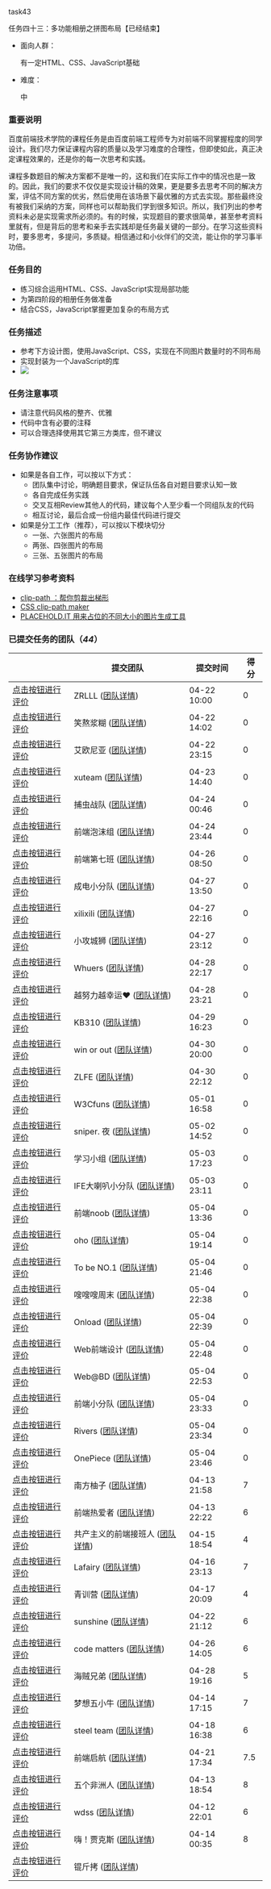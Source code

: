 task43

任务四十三：多功能相册之拼图布局【已经结束】

- 面向人群：

  有一定HTML、CSS、JavaScript基础

- 难度：

  中

### 重要说明

百度前端技术学院的课程任务是由百度前端工程师专为对前端不同掌握程度的同学设计。我们尽力保证课程内容的质量以及学习难度的合理性，但即使如此，真正决定课程效果的，还是你的每一次思考和实践。

课程多数题目的解决方案都不是唯一的，这和我们在实际工作中的情况也是一致的。因此，我们的要求不仅仅是实现设计稿的效果，更是要多去思考不同的解决方案，评估不同方案的优劣，然后使用在该场景下最优雅的方式去实现。那些最终没有被我们采纳的方案，同样也可以帮助我们学到很多知识。所以，我们列出的参考资料未必是实现需求所必须的。有的时候，实现题目的要求很简单，甚至参考资料里就有，但是背后的思考和亲手去实践却是任务最关键的一部分。在学习这些资料时，要多思考，多提问，多质疑。相信通过和小伙伴们的交流，能让你的学习事半功倍。

### 任务目的

- 练习综合运用HTML、CSS、JavaScript实现局部功能
- 为第四阶段的相册任务做准备
- 结合CSS，JavaScript掌握更加复杂的布局方式

### 任务描述

- 参考下方设计图，使用JavaScript、CSS，实现在不同图片数量时的不同布局
- 实现封装为一个JavaScript的库
- ![](http://7xrp04.com1.z0.glb.clouddn.com/task_3_43_1.png)

### 任务注意事项

- 请注意代码风格的整齐、优雅
- 代码中含有必要的注释
- 可以合理选择使用其它第三方类库，但不建议

### 任务协作建议

- 如果是各自工作，可以按以下方式：
  - 团队集中讨论，明确题目要求，保证队伍各自对题目要求认知一致
  - 各自完成任务实践
  - 交叉互相Review其他人的代码，建议每个人至少看一个同组队友的代码
  - 相互讨论，最后合成一份组内最佳代码进行提交
- 如果是分工工作（推荐），可以按以下模块切分
  - 一张、六张图片的布局
  - 两张、四张图片的布局
  - 三张、五张图片的布局

### 在线学习参考资料

- [clip-path ：帮你剪裁出梯形](https://developer.mozilla.org/en-US/docs/Web/CSS/clip-path)
- [CSS clip-path maker](http://bennettfeely.com/clippy/)
- [PLACEHOLD.IT 用来占位的不同大小的图片生成工具](https://placehold.it/)

### 已提交任务的团队（*44*）

|                                          | 提交团队                                     | 提交时间        | 得分   |
| ---------------------------------------- | ---------------------------------------- | ----------- | ---- |
| [点击按钮进行评价](http://ife.baidu.com/review/detail?workId=10781) | ZRLLL ([团队详情](http://ife.baidu.com/group/profile?groupId=1041)) | 04-22 10:00 | 0    |
| [点击按钮进行评价](http://ife.baidu.com/review/detail?workId=10783) | 笑熬浆糊 ([团队详情](http://ife.baidu.com/group/profile?groupId=251)) | 04-22 14:02 | 0    |
| [点击按钮进行评价](http://ife.baidu.com/review/detail?workId=10790) | 艾欧尼亚 ([团队详情](http://ife.baidu.com/group/profile?groupId=198)) | 04-22 23:15 | 0    |
| [点击按钮进行评价](http://ife.baidu.com/review/detail?workId=10795) | xuteam ([团队详情](http://ife.baidu.com/group/profile?groupId=1461)) | 04-23 14:40 | 0    |
| [点击按钮进行评价](http://ife.baidu.com/review/detail?workId=10811) | 捕虫战队 ([团队详情](http://ife.baidu.com/group/profile?groupId=2066)) | 04-24 00:46 | 0    |
| [点击按钮进行评价](http://ife.baidu.com/review/detail?workId=10828) | 前端泡沫组 ([团队详情](http://ife.baidu.com/group/profile?groupId=524)) | 04-24 23:44 | 0    |
| [点击按钮进行评价](http://ife.baidu.com/review/detail?workId=10845) | 前端第七班 ([团队详情](http://ife.baidu.com/group/profile?groupId=1638)) | 04-26 08:50 | 0    |
| [点击按钮进行评价](http://ife.baidu.com/review/detail?workId=10860) | 成电小分队 ([团队详情](http://ife.baidu.com/group/profile?groupId=2316)) | 04-27 13:50 | 0    |
| [点击按钮进行评价](http://ife.baidu.com/review/detail?workId=10870) | xilixili ([团队详情](http://ife.baidu.com/group/profile?groupId=1366)) | 04-27 22:16 | 0    |
| [点击按钮进行评价](http://ife.baidu.com/review/detail?workId=10874) | 小攻城狮 ([团队详情](http://ife.baidu.com/group/profile?groupId=2158)) | 04-27 23:12 | 0    |
| [点击按钮进行评价](http://ife.baidu.com/review/detail?workId=10885) | Whuers ([团队详情](http://ife.baidu.com/group/profile?groupId=1762)) | 04-28 22:17 | 0    |
| [点击按钮进行评价](http://ife.baidu.com/review/detail?workId=10892) | 越努力越幸运❤️ ([团队详情](http://ife.baidu.com/group/profile?groupId=1455)) | 04-28 23:21 | 0    |
| [点击按钮进行评价](http://ife.baidu.com/review/detail?workId=10898) | KB310 ([团队详情](http://ife.baidu.com/group/profile?groupId=3915)) | 04-29 16:23 | 0    |
| [点击按钮进行评价](http://ife.baidu.com/review/detail?workId=10914) | win or out ([团队详情](http://ife.baidu.com/group/profile?groupId=3034)) | 04-30 20:00 | 0    |
| [点击按钮进行评价](http://ife.baidu.com/review/detail?workId=10915) | ZLFE ([团队详情](http://ife.baidu.com/group/profile?groupId=1572)) | 04-30 22:12 | 0    |
| [点击按钮进行评价](http://ife.baidu.com/review/detail?workId=10926) | W3Cfuns ([团队详情](http://ife.baidu.com/group/profile?groupId=2378)) | 05-01 16:58 | 0    |
| [点击按钮进行评价](http://ife.baidu.com/review/detail?workId=10946) | sniper. 夜 ([团队详情](http://ife.baidu.com/group/profile?groupId=771)) | 05-02 14:52 | 0    |
| [点击按钮进行评价](http://ife.baidu.com/review/detail?workId=10975) | 学习小组 ([团队详情](http://ife.baidu.com/group/profile?groupId=1122)) | 05-03 17:23 | 0    |
| [点击按钮进行评价](http://ife.baidu.com/review/detail?workId=10979) | IFE大喇叭小分队 ([团队详情](http://ife.baidu.com/group/profile?groupId=853)) | 05-03 23:11 | 0    |
| [点击按钮进行评价](http://ife.baidu.com/review/detail?workId=11001) | 前端noob ([团队详情](http://ife.baidu.com/group/profile?groupId=2541)) | 05-04 13:36 | 0    |
| [点击按钮进行评价](http://ife.baidu.com/review/detail?workId=11023) | oho ([团队详情](http://ife.baidu.com/group/profile?groupId=1979)) | 05-04 19:14 | 0    |
| [点击按钮进行评价](http://ife.baidu.com/review/detail?workId=11033) | To be NO.1 ([团队详情](http://ife.baidu.com/group/profile?groupId=1892)) | 05-04 21:46 | 0    |
| [点击按钮进行评价](http://ife.baidu.com/review/detail?workId=11054) | 嗖嗖嗖周末 ([团队详情](http://ife.baidu.com/group/profile?groupId=478)) | 05-04 22:38 | 0    |
| [点击按钮进行评价](http://ife.baidu.com/review/detail?workId=11056) | Onload ([团队详情](http://ife.baidu.com/group/profile?groupId=582)) | 05-04 22:39 | 0    |
| [点击按钮进行评价](http://ife.baidu.com/review/detail?workId=11064) | Web前端设计 ([团队详情](http://ife.baidu.com/group/profile?groupId=2021)) | 05-04 22:48 | 0    |
| [点击按钮进行评价](http://ife.baidu.com/review/detail?workId=11071) | Web@BD ([团队详情](http://ife.baidu.com/group/profile?groupId=483)) | 05-04 22:53 | 0    |
| [点击按钮进行评价](http://ife.baidu.com/review/detail?workId=11083) | 前端小分队 ([团队详情](http://ife.baidu.com/group/profile?groupId=70)) | 05-04 23:33 | 0    |
| [点击按钮进行评价](http://ife.baidu.com/review/detail?workId=11084) | Rivers ([团队详情](http://ife.baidu.com/group/profile?groupId=3040)) | 05-04 23:34 | 0    |
| [点击按钮进行评价](http://ife.baidu.com/review/detail?workId=11093) | OnePiece ([团队详情](http://ife.baidu.com/group/profile?groupId=1625)) | 05-04 23:46 | 0    |
| [点击按钮进行评价](http://ife.baidu.com/review/detail?workId=9156) | 南方柚子 ([团队详情](http://ife.baidu.com/group/profile?groupId=525)) | 04-13 21:58 | 7    |
| [点击按钮进行评价](http://ife.baidu.com/review/detail?workId=9158) | 前端热爱者 ([团队详情](http://ife.baidu.com/group/profile?groupId=203)) | 04-13 22:22 | 6    |
| [点击按钮进行评价](http://ife.baidu.com/review/detail?workId=9288) | 共产主义的前端接班人 ([团队详情](http://ife.baidu.com/group/profile?groupId=263)) | 04-15 18:54 | 4    |
| [点击按钮进行评价](http://ife.baidu.com/review/detail?workId=9396) | Lafairy ([团队详情](http://ife.baidu.com/group/profile?groupId=564)) | 04-16 23:13 | 7    |
| [点击按钮进行评价](http://ife.baidu.com/review/detail?workId=9453) | 青训营 ([团队详情](http://ife.baidu.com/group/profile?groupId=3672)) | 04-17 20:09 | 4    |
| [点击按钮进行评价](http://ife.baidu.com/review/detail?workId=10788) | sunshine ([团队详情](http://ife.baidu.com/group/profile?groupId=359)) | 04-22 21:12 | 6    |
| [点击按钮进行评价](http://ife.baidu.com/review/detail?workId=10847) | code matters ([团队详情](http://ife.baidu.com/group/profile?groupId=2038)) | 04-26 14:05 | 6    |
| [点击按钮进行评价](http://ife.baidu.com/review/detail?workId=10883) | 海贼兄弟 ([团队详情](http://ife.baidu.com/group/profile?groupId=4060)) | 04-28 19:16 | 5    |
| [点击按钮进行评价](http://ife.baidu.com/review/detail?workId=9211) | 梦想五小牛 ([团队详情](http://ife.baidu.com/group/profile?groupId=53)) | 04-14 17:15 | 7    |
| [点击按钮进行评价](http://ife.baidu.com/review/detail?workId=9514) | steel team ([团队详情](http://ife.baidu.com/group/profile?groupId=495)) | 04-18 16:38 | 6    |
| [点击按钮进行评价](http://ife.baidu.com/review/detail?workId=10166) | 前端启航 ([团队详情](http://ife.baidu.com/group/profile?groupId=380)) | 04-21 17:34 | 7.5  |
| [点击按钮进行评价](http://ife.baidu.com/review/detail?workId=9130) | 五个非洲人 ([团队详情](http://ife.baidu.com/group/profile?groupId=261)) | 04-13 18:54 | 8    |
| [点击按钮进行评价](http://ife.baidu.com/review/detail?workId=9002) | wdss ([团队详情](http://ife.baidu.com/group/profile?groupId=2944)) | 04-12 22:01 | 6    |
| [点击按钮进行评价](http://ife.baidu.com/review/detail?workId=9174) | 嗨！贾克斯 ([团队详情](http://ife.baidu.com/group/profile?groupId=562)) | 04-14 00:35 | 8    |
| [点击按钮进行评价](http://ife.baidu.com/review/detail?workId=9055) | 锟斤拷 ([团队详情](http://ife.baidu.com/group/profile?groupId=1304)) |             |      |

